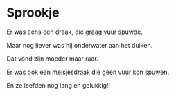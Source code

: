 # Sprookje

Er was eens een draak, die graag vuur spuwde.

Maar nog liever was hij onderwater aan het duiken.

Dat vond zijn moeder maar raar.

Er was ook een meisjesdraak die geen vuur kon spuwen.

En ze leefden nog lang en gelukkig!!
